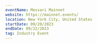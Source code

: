 ```yaml
---
eventName: Messari Mainnet
website: https://mainnet.events/
location: New York City, United States
startDate: 09/20/2023
endDate: 09/22/2023
tag: Industry Event
---
```


